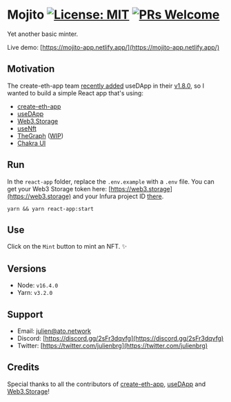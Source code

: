 # Mojito [![License: MIT](https://img.shields.io/badge/License-MIT-yellow.svg)](https://github.com/julienbrg/mojito/blob/main/LICENSE.md) [![PRs Welcome](https://img.shields.io/badge/PRs-welcome-blue.svg)](https://github.com/julienbrg/mojito/issues)

Yet another basic minter.

Live demo: [https://mojito-app.netlify.app/](https://mojito-app.netlify.app/)

## Motivation

The create-eth-app team [recently added](https://twitter.com/PaulRBerg/status/1505270274018746368) useDApp in their [v1.8.0](https://github.com/paulrberg/create-eth-app/releases/tag/v1.8.0), so I wanted to build a simple React app that's using:

- [create-eth-app](https://github.com/paulrberg/create-eth-app)
- [useDApp](https://github.com/TrueFiEng/useDApp)
- [Web3.Storage](https://web3.storage/)
- [useNft](https://use-nft.spectre.xyz/)
- [TheGraph](https://thegraph.com/) ([WIP](https://github.com/julienbrg/mojito/issues/20))
- [Chakra UI](https://chakra-ui.com/)

## Run

In the `react-app` folder, replace the `.env.example` with a `.env` file. You can get your Web3 Storage token here: [https://web3.storage](https://web3.storage) and your Infura project ID [there](https://infura.io/).

```shell
yarn && yarn react-app:start
```

## Use

Click on the `Mint` button to mint an NFT. ✨

## Versions

- Node: `v16.4.0`
- Yarn: `v3.2.0`

## Support

- Email: [julien@ato.network](mailto:julien@ato.network)
- Discord: [https://discord.gg/2sFr3dqvfg](https://discord.gg/2sFr3dqvfg)
- Twitter: [https://twitter.com/julienbrg](https://twitter.com/julienbrg)

## Credits

Special thanks to all the contributors of [create-eth-app](https://github.com/paulrberg/create-eth-app), [useDApp](https://github.com/TrueFiEng/useDApp) and [Web3.Storage](https://web3.storage/)!
